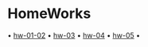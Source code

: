 # HomeWorks

• [hw-01-02](https://maximuson.github.io/goit-fe-course/hw-01-02/)
• [hw-03](https://maximuson.github.io/goit-fe-course/hw-03/)
• [hw-04](https://maximuson.github.io/goit-fe-course/hw-04/) 
• [hw-05](https://maximuson.github.io/goit-fe-course/hw-05/) •

